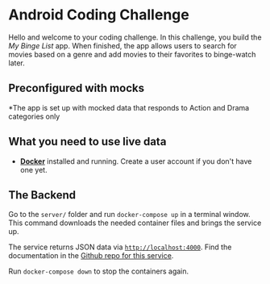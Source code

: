 # Android Coding Challenge

Hello and welcome to your coding challenge. In this challenge, you build the _My Binge List_ app. When finished, the app allows users to search for movies based on a genre and add movies to their favorites to binge-watch later.

## Preconfigured with mocks
*The app is set up with mocked data that responds to Action and Drama categories only

## What you need to use live data

* [**Docker**](https://docs.docker.com/install/) installed and running. Create a user account if you don't have one yet.

## The Backend

Go to the `server/` folder and run `docker-compose up` in a terminal window. This command downloads the needed container files and brings the service up.

The service returns JSON data via [`http://localhost:4000`](http://localhost:4000). Find the documentation in the [Github repo for this service](https://github.com/keremk/movie-service).

Run `docker-compose down` to stop the containers again.
